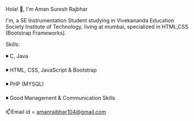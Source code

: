 Hola! 👋, I'm Aman Suresh Rajbhar

I'm, a SE Instrumentation Student studying in Vivekananda Education Society Institute of Technology,
living at mumbai, specialized in HTML,CSS (Bootstrap Frameworks). 

Skills:

◾ C, Java 

◾ HTML, CSS, JavaScript & Bootstrap 

◾ PHP (MYSQL) 

◾ Good Management & Communication Skills


 📫Email id = amanrajbhar104@gmail.com

<!---
Aman-Rajbhar/Aman-Rajbhar is a ✨ special ✨ repository because its `README.md` (this file) appears on your GitHub profile.
You can click the Preview link to take a look at your changes.
--->

